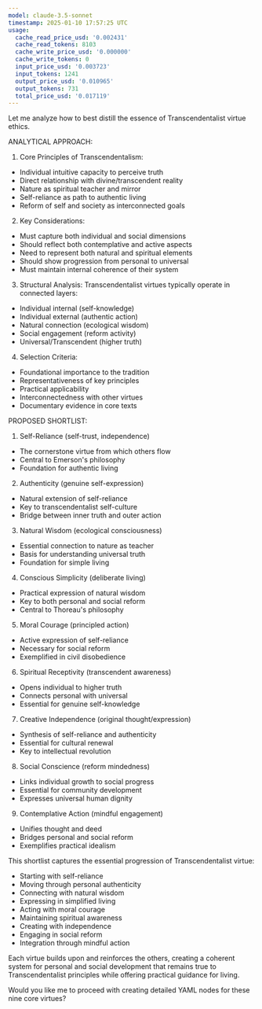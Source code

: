 ```yaml
---
model: claude-3.5-sonnet
timestamp: 2025-01-10 17:57:25 UTC
usage:
  cache_read_price_usd: '0.002431'
  cache_read_tokens: 8103
  cache_write_price_usd: '0.000000'
  cache_write_tokens: 0
  input_price_usd: '0.003723'
  input_tokens: 1241
  output_price_usd: '0.010965'
  output_tokens: 731
  total_price_usd: '0.017119'
---
```


Let me analyze how to best distill the essence of Transcendentalist virtue ethics.

ANALYTICAL APPROACH:

1. Core Principles of Transcendentalism:
- Individual intuitive capacity to perceive truth
- Direct relationship with divine/transcendent reality
- Nature as spiritual teacher and mirror
- Self-reliance as path to authentic living
- Reform of self and society as interconnected goals

2. Key Considerations:
- Must capture both individual and social dimensions
- Should reflect both contemplative and active aspects
- Need to represent both natural and spiritual elements
- Should show progression from personal to universal
- Must maintain internal coherence of their system

3. Structural Analysis:
Transcendentalist virtues typically operate in connected layers:
- Individual internal (self-knowledge)
- Individual external (authentic action)
- Natural connection (ecological wisdom)
- Social engagement (reform activity)
- Universal/Transcendent (higher truth)

4. Selection Criteria:
- Foundational importance to the tradition
- Representativeness of key principles
- Practical applicability
- Interconnectedness with other virtues
- Documentary evidence in core texts

PROPOSED SHORTLIST:

1. Self-Reliance (self-trust, independence)
- The cornerstone virtue from which others flow
- Central to Emerson's philosophy
- Foundation for authentic living

2. Authenticity (genuine self-expression)
- Natural extension of self-reliance
- Key to transcendentalist self-culture
- Bridge between inner truth and outer action

3. Natural Wisdom (ecological consciousness)
- Essential connection to nature as teacher
- Basis for understanding universal truth
- Foundation for simple living

4. Conscious Simplicity (deliberate living)
- Practical expression of natural wisdom
- Key to both personal and social reform
- Central to Thoreau's philosophy

5. Moral Courage (principled action)
- Active expression of self-reliance
- Necessary for social reform
- Exemplified in civil disobedience

6. Spiritual Receptivity (transcendent awareness)
- Opens individual to higher truth
- Connects personal with universal
- Essential for genuine self-knowledge

7. Creative Independence (original thought/expression)
- Synthesis of self-reliance and authenticity
- Essential for cultural renewal
- Key to intellectual revolution 

8. Social Conscience (reform mindedness)
- Links individual growth to social progress
- Essential for community development
- Expresses universal human dignity

9. Contemplative Action (mindful engagement)
- Unifies thought and deed
- Bridges personal and social reform
- Exemplifies practical idealism

This shortlist captures the essential progression of Transcendentalist virtue:
- Starting with self-reliance
- Moving through personal authenticity
- Connecting with natural wisdom
- Expressing in simplified living
- Acting with moral courage
- Maintaining spiritual awareness
- Creating with independence
- Engaging in social reform
- Integration through mindful action

Each virtue builds upon and reinforces the others, creating a coherent system for personal and social development that remains true to Transcendentalist principles while offering practical guidance for living.

Would you like me to proceed with creating detailed YAML nodes for these nine core virtues?